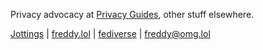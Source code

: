 Privacy advocacy at [Privacy Guides](https://privacyguides.org), other stuff elsewhere.

[Jottings](https://freddy.weblog.lol) | [freddy.lol](https://freddy.lol) | [fediverse](https://social.lol/@freddy) | [freddy@omg.lol](mailto:freddy@omg.lol) 
